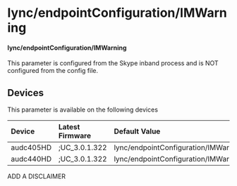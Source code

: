 ﻿---
description: lync/endpointConfiguration/IMWarning
search:
    keywords: ['lync','endpointConfiguration','IMWarning']
---

# lync/endpointConfiguration/IMWarning

#### lync/endpointConfiguration/IMWarning

This parameter is configured from the Skype inband process and is NOT configured from the config file.



## Devices
This parameter is available on the following devices

| Device | Latest Firmware | Default Value |
|:---|:---|:---|
| audc405HD | ;UC_3.0.1.322 | lync/endpointConfiguration/IMWarning=0 
| audc440HD | ;UC_3.0.1.322 | lync/endpointConfiguration/IMWarning=0 

ADD A DISCLAIMER
